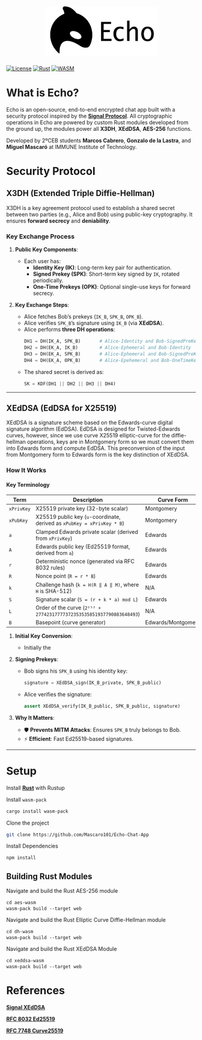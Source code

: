 <h1 align="center">
  <picture>
    <!-- Dark mode logo -->
    <source 
      srcset="logoTextDark.png" 
      media="(prefers-color-scheme: dark)"
      width="300" 
      height="130"
    >
    <!-- Light mode logo -->
    <img 
      src="logoTextLight.png" 
      alt="Echo Logo" 
      width="300" 
      height="130"
    >
  </picture>
</h1>

[![License](https://img.shields.io/badge/License-MIT-blue.svg)](https://opensource.org/licenses/MIT)
[![Rust](https://img.shields.io/badge/Built_with-Rust-orange.svg)](https://www.rust-lang.org/)
[![WASM](https://img.shields.io/badge/Powered_by-WebAssembly-purple.svg)](https://webassembly.org/)

# What is Echo?

Echo is an open-source, end-to-end encrypted chat app built with a security protocol inspired by the [**Signal Protocol**](https://signal.org/docs/). All cryptographic operations in Echo are powered by custom Rust modules developed from the ground up, the modules power all **X3DH**, **XEdDSA**, **AES-256** functions.

Developed by 2ºCEB students **Marcos Cabrero**, **Gonzalo de la Lastra**, and **Miguel Mascaró** at IMMUNE Institute of Technology.

# Security Protocol

## **X3DH (Extended Triple Diffie-Hellman)**
X3DH is a key agreement protocol used to establish a shared secret between two parties (e.g., Alice and Bob) using public-key cryptography. It ensures **forward secrecy** and **deniability**.

### **Key Exchange Process**
1. **Public Key Components**:
   - Each user has:
     - **Identity Key (IK)**: Long-term key pair for authentication.
     - **Signed Prekey (SPK)**: Short-term key signed by `IK`, rotated periodically.
     - **One-Time Prekeys (OPK)**: Optional single-use keys for forward secrecy.

2. **Key Exchange Steps**:
   - Alice fetches Bob’s prekeys (`IK_B`, `SPK_B`, `OPK_B`).
   - Alice verifies `SPK_B`’s signature using `IK_B` (via **XEdDSA**).
   - Alice performs **three DH operations**:
     ```python
     DH1 = DH(IK_A, SPK_B)       # Alice-Identity and Bob-SignedPreKey
     DH2 = DH(EK_A, IK_B)        # Alice-Ephemeral and Bob-Identity
     DH3 = DH(EK_A, SPK_B)       # Alice-Ephemeral and Bob-SignedPreKey
     DH4 = DH(EK_A, OPK_B)       # Alice-Epehemeral and Bob-OneTimeKey
     ```
   - The shared secret is derived as:
     ```python
     SK = KDF(DH1 || DH2 || DH3 || DH4)
     ```
---
## **XEdDSA (EdDSA for X25519)**
XEdDSA is a signature scheme based on the Edwards-curve digital signature algorithm (EdDSA). EdDSA is designed for Twisted-Edwards curves, however, since we use curve X25519 elliptic-curve for the diffie-hellman operations, keys are in Montgomery form so we must convert them into Edwards form and compute EdDSA. This preconversion of the input from Montgomery form to Edwards form is the key distinction of XEdDSA.
### **How It Works**
#### **Key Terminology**
| Term         | Description                                                                 | Curve Form       |
|--------------|-----------------------------------------------------------------------------|------------------|
| `xPrivKey`   | X25519 private key (32-byte scalar)                                         | Montgomery       |
| `xPubKey`    | X25519 public key (`u`-coordinate, derived as `xPubKey = xPrivKey * B`)     | Montgomery       |
| `a`          | Clamped Edwards private scalar (derived from `xPrivKey`)                    | Edwards          |
| `A`          | Edwards public key (Ed25519 format, derived from `a`)                       | Edwards          |
| `r`          | Deterministic nonce (generated via RFC 8032 rules)                          | Edwards          |
| `R`          | Nonce point (`R = r * B`)                                                   | Edwards          |
| `k`          | Challenge hash (`k = H(R ‖ A ‖ M)`, where `H` is SHA-512)                   | N/A              |
| `S`          | Signature scalar (`S = (r + k * a) mod L`)                                  | Edwards          |
| `L`          | Order of the curve (`2²⁵² + 27742317777372353535851937790883648493`)        | N/A              |
| `B`          | Basepoint (curve generator)                                                 | Edwards/Montgomery |


1. **Initial Key Conversion**:
   - Initially the 
3. **Signing Prekeys**:
   - Bob signs his `SPK_B` using his identity key:
     ```python
     signature = XEdDSA_sign(IK_B_private, SPK_B_public)
     ```
   - Alice verifies the signature:
     ```python
     assert XEdDSA_verify(IK_B_public, SPK_B_public, signature)
     ```

4. **Why It Matters**:
   - 🛡️ **Prevents MITM Attacks**: Ensures `SPK_B` truly belongs to Bob.
   - ⚡ **Efficient**: Fast Ed25519-based signatures.

---

# Setup

Install [**Rust**](https://rustup.rs/) with Rustup

Install `wasm-pack`
```bash
cargo install wasm-pack
```

Clone the project
```bash
git clone https://github.com/Mascaro101/Echo-Chat-App
```
Install Dependencies
```
npm install
```
## Building Rust Modules
Navigate and build the Rust AES-256 module
```
cd aes-wasm
wasm-pack build --target web
```
Navigate and build the Rust Elliptic Curve Diffie-Hellman module
```
cd dh-wasm
wasm-pack build --target web
```

Navigate and build the Rust XEdDSA Module
```
cd xeddsa-wasm
wasm-pack build --target web
```

# References
[**Signal XEdDSA**](https://signal.org/docs/](https://signal.org/docs/specifications/xeddsa/))

[**RFC 8032 Ed25519**](https://signal.org/docs/](https://datatracker.ietf.org/doc/html/rfc8032)](https://datatracker.ietf.org/doc/html/rfc7748))

[**RFC 7748 Curve25519**](https://signal.org/docs/](https://datatracker.ietf.org/doc/html/rfc8032))
